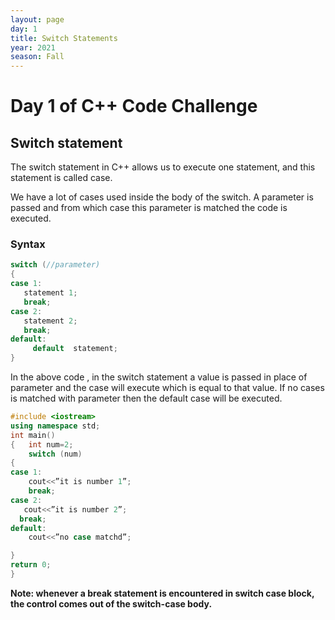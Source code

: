 ```yaml
---
layout: page
day: 1
title: Switch Statements
year: 2021
season: Fall
---
```


# Day 1 of C++ Code Challenge

## Switch statement

The switch statement in C++ allows us to execute one statement, and this statement is called case.

We have a lot of cases used inside the body of the switch. A parameter  is passed and from which case this parameter is matched the code is executed.

### Syntax

```cpp
switch (//parameter)
{
case 1:
   statement 1; 
   break;
case 2:
   statement 2;
   break;
default: 
     default  statement;
}
```

In the above code , in the switch statement a value is passed in place of parameter and the case will execute which is equal to that value.
If no cases is matched with parameter then the default case will be executed.

```cpp
#include <iostream>
using namespace std;
int main()
{   int num=2;
    switch (num)
{
case 1:
    cout<<”it is number 1”;
    break;
case 2:
   cout<<”it is number 2”;
  break;
default:
    cout<<”no case matchd”;

}
return 0;
}
```

**Note: whenever a break statement is encountered in switch case block, the control comes out of the switch-case body.**
